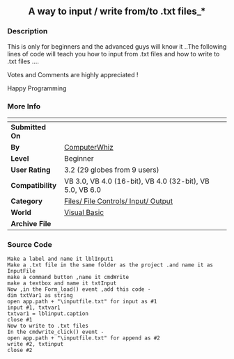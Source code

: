 ﻿<div align="center">

## A way to input / write from/to \.txt files\_\*


</div>

### Description

This is only for beginners and the advanced guys will know it ..The following lines of code will teach you how to input from .txt files and how to write to .txt files ....

Votes and Comments are highly appreciated !

Happy Programming
 
### More Info
 


<span>             |<span>
---                |---
**Submitted On**   |
**By**             |[ComputerWhiz](https://github.com/Planet-Source-Code/PSCIndex/blob/master/ByAuthor/computerwhiz.md)
**Level**          |Beginner
**User Rating**    |3.2 (29 globes from 9 users)
**Compatibility**  |VB 3\.0, VB 4\.0 \(16\-bit\), VB 4\.0 \(32\-bit\), VB 5\.0, VB 6\.0
**Category**       |[Files/ File Controls/ Input/ Output](https://github.com/Planet-Source-Code/PSCIndex/blob/master/ByCategory/files-file-controls-input-output__1-3.md)
**World**          |[Visual Basic](https://github.com/Planet-Source-Code/PSCIndex/blob/master/ByWorld/visual-basic.md)
**Archive File**   |[](https://github.com/Planet-Source-Code/computerwhiz-a-way-to-input-write-from-to-txt-files__1-41650/archive/master.zip)





### Source Code

```
Make a label and name it lblInput1
Make a .txt file in the same folder as the project .and name it as InputFile
make a command button ,name it cmdWrite
make a textbox and name it txtInput
Now ,in the Form_load() event ,add this code -
dim txtVar1 as string
open app.path + "\inputfile.txt" for input as #1
input #1, txtvar1
txtvar1 = lblinput.caption
close #1
Now to write to .txt files
In the cmdwrite_click() event -
open app.path + "\inputfile.txt" for append as #2
write #2, txtinput
close #2
```

